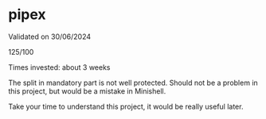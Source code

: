 # pipex

Validated on 30/06/2024

125/100

Times invested: about 3 weeks

The split in mandatory part is not well protected. Should not be a problem in this project, but would be a mistake in Minishell.

Take your time to understand this project, it would be really useful later.
